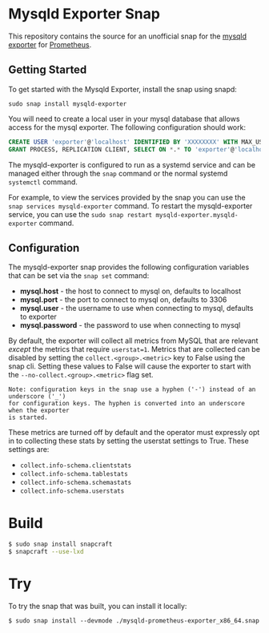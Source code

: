 # Mysqld Exporter Snap

This repository contains the source for an unofficial snap for the
[mysqld exporter](https://github.com/prometheus/mysqld_exporter) for
[Prometheus](https://prometheus.io).

## Getting Started

To get started with the Mysqld Exporter, install the snap using snapd:

```commandline
sudo snap install mysqld-exporter
```

You will need to create a local user in your mysql database that allows
access for the mysql exporter. The following configuration should work:

```sql
CREATE USER 'exporter'@'localhost' IDENTIFIED BY 'XXXXXXXX' WITH MAX_USER_CONNECTIONS 3;
GRANT PROCESS, REPLICATION CLIENT, SELECT ON *.* TO 'exporter'@'localhost';
```

The mysqld-exporter is configured to run as a systemd service and
can be managed either through the `snap` command or the normal
systemd `systemctl` command.

For example, to view the services provided by the snap you can use
the `snap services mysqld-exporter` command. To restart the mysqld-exporter
service, you can use the `sudo snap restart mysqld-exporter.mysqld-exporter`
command.

## Configuration

The mysqld-exporter snap provides the following configuration variables that
can be set via the `snap set` command:

* __mysql.host__ - the host to connect to mysql on, defaults to localhost
* __mysql.port__ - the port to connect to mysql on, defaults to 3306
* __mysql.user__ - the username to use when connecting to mysql, defaults to exporter
* __mysql.password__ - the password to use when connecting to mysql

By default, the exporter will collect all metrics from MySQL that are relevant
*except* the metrics that require `userstat=1`. Metrics that are collected can
be disabled by setting the `collect.<group>.<metric>` key to False using the snap
cli. Setting these values to False will cause the exporter to start with the
`--no-collect.<group>.<metric>` flag set.

    Note: configuration keys in the snap use a hyphen ('-') instead of an underscore ('_')
    for configuration keys. The hyphen is converted into an underscore when the exporter
    is started.

These metrics are turned off by
default and the operator must expressly opt in to collecting these stats by setting
the userstat settings to True. These settings are:

* `collect.info-schema.clientstats`
* `collect.info-schema.tablestats`
* `collect.info-schema.schemastats`
* `collect.info-schema.userstats`

# Build

```bash
$ sudo snap install snapcraft
$ snapcraft --use-lxd
```

# Try

To try the snap that was built, you can install it locally:

```
$ sudo snap install --devmode ./mysqld-prometheus-exporter_x86_64.snap
```
